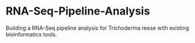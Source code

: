 # RNA-Seq-Pipeline-Analysis
 Building a RNA-Seq pipeline analysis for Trichoderma reese with existing bioinformatics tools.  

